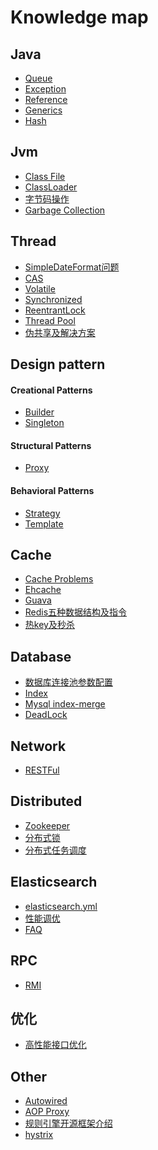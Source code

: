 # Knowledge map
## Java
- [Queue](markdown/java/queue.md)
- [Exception](markdown/java/exception.md)
- [Reference](markdown/java/reference.md)
- [Generics](markdown/java/generics.md)
- [Hash](markdown/java/hash.md)

## Jvm
- [Class File](markdown/jvm/class.md)
- [ClassLoader](markdown/jvm/classLoader.md)
- [字节码操作](markdown/jvm/bytecode.md)
- [Garbage Collection](markdown/jvm/gc.md)

## Thread
- [SimpleDateFormat问题](markdown/thread/simpleDateFormat.md)
- [CAS](markdown/java/cas.md)
- [Volatile](markdown/thread/volatile.md)
- [Synchronized](markdown/thread/synchronized.md)
- [ReentrantLock](markdown/thread/ReentrantLock.md)
- [Thread Pool](markdown/thread/threadPool.md)
- [伪共享及解决方案](markdown/thread/pseudoShare.md)

## Design pattern 
#### Creational Patterns
- [Builder](markdown/designpattern/builder.md)
- [Singleton](markdown/designpattern/singleton.md)
#### Structural Patterns
- [Proxy](markdown/designpattern/proxy.md)
#### Behavioral Patterns
- [Strategy](markdown/designpattern/strategy.md)
- [Template](markdown/designpattern/template.md)
## Cache
- [Cache Problems](markdown/cache/cache.md)
- [Ehcache](markdown/cache/ehcache.md)
- [Guava](markdown/cache/guava.md) 
- [Redis五种数据结构及指令](markdown/cache/redisDataStructrue.md)
- [热key及秒杀](markdown/cache/cacheModel.md) 

## Database
- [数据库连接池参数配置](markdown/database/dataSourceConnectedPool.md)
- [Index](markdown/database/index.md)
- [Mysql index-merge](markdown/database/index-merge.md)
- [DeadLock](https://github.com/NeuTemper/pool/blob/master/Database/deadlock.md)

## Network
- [RESTFul](https://github.com/NeuTemper/pool/blob/master/design/restful.md)

## Distributed
- [Zookeeper](markdown/distributed/zookeeper.md)
- [分布式锁](markdown/cache/distributedLock.md) 
- [分布式任务调度](markdown/distributed/schedule.md)

## Elasticsearch
- [elasticsearch.yml](markdown/elasticsearch/config.md)
- [性能调优](markdown/elasticsearch/elasticsearch.md)
- [FAQ](markdown/elasticsearch/faq.md)

## RPC
- [RMI](markdown/rpc/rmi.md)
<!--
### 9.2 Dubbo
### 9.3 Thrift

## 十 消息队列
### 10.1 RabbitMQ
### 10.2 Kafka
-->
## 优化
- [高性能接口优化](https://github.com/NeuTemper/pool/blob/mumu/Optimization/interface.md)

## Other
- [Autowired](markdown/spring/autowired.md)
- [AOP Proxy](markdown/spring/aopProxy.md)
- [规则引擎开源框架介绍](markdown/rule/rule.md)
- [hystrix](markdown/distributed/hystrix.md)

<!-- 缓存
### 4.4 [Memcached](markdown/cache/cache.md)
### 4.5 [Tair](markdown/cache/cache.md)
### 4.6 [EVCache](markdown/cache/cache.md) 
-->

<!-- eslatic search
### 1 http client 
### 2 节点配置 m/d/其他 
### 3 api增删改
### 4 不同版本api差距
-->

<!--  
4.Java多线程的五大状态，及状态图流程转换
5.B+树和红黑树的时间复杂度
6.频繁回收老年代怎么分析解决
7.mysql的limit分页如何保证可靠性
8.java IO/NIO/BIO/AIO 操作系统NIO实现原理
-->


